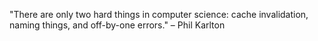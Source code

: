 "There are only two hard things in computer science: cache invalidation, naming things, and off-by-one errors." – Phil Karlton